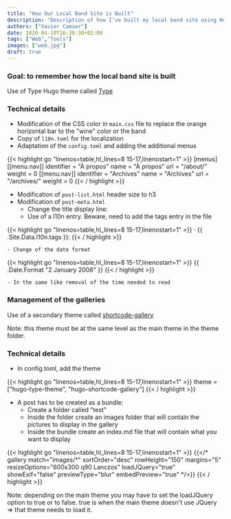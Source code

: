 ```yaml
---
title: "How Our Local Band Site is Built"
description: "Description of how I've built my local band site using Hugo"
authors: ["Xavier Camier"]
date: 2020-04-10T16:38:30+02:00
tags: ["Web","Tools"]
images: ["web.jpg"]
draft: true
---
```


### Goal: to remember how the local band site is built

Use of Type Hugo theme called [Type](https://themes.gohugo.io/type/)

### Technical details

- Modification of the CSS color in `main.css` file to replace the orange horizontal bar to the "wine" color or the band
- Copy of `l10n.toml` for the localization
- Adaptation of the `config.toml` and adding the additional menus

{{< highlight go "linenos=table,hl_lines=8 15-17,linenostart=1" >}}
[menus]
[[menu.nav]]
    identifier = "À propos"
    name = "À propos"
    url = "/about/"
    weight = 0
[[menu.nav]]
    identifier = "Archives"
    name = "Archives"
    url = "/archives/"
    weight = 0
{{< / highlight >}}

- Modification of `post-list.html` header size to h3 
- Modification of `post-meta.html`
    - Change the title display line:
    - Use of a l10n entry. Beware, need to add the tags entry in the file	
    
{{< highlight go "linenos=table,hl_lines=8 15-17,linenostart=1" >}}
&middot; {{ .Site.Data.l10n.tags }}:
{{< / highlight >}}
    
    - Change of the date format 

{{< highlight go "linenos=table,hl_lines=8 15-17,linenostart=1" >}}
{{ .Date.Format "2 January 2006" }} 
{{< / highlight >}}

    - In the same like removal of the time needed to read


### Management of the galleries

Use of a secondary theme called [shortcode-gallery](https://github.com/mfg92/hugo-shortcode-gallery/)

Note: this theme must be at the same level as the main theme in the theme folder.

### Technical details

- In config.toml, add the theme

{{< highlight go "linenos=table,hl_lines=8 15-17,linenostart=1" >}}
theme = ["hugo-type-theme", "hugo-shortcode-gallery"]
{{< / highlight >}}

- A post has to be created as a bundle: 
    - Create a folder called "test"
    - Inside the folder create an images folder that will contain the pictures to display in the gallery
    - Inside the bundle create an index.md file that will contain what you want to display

{{< highlight go "linenos=table,hl_lines=8 15-17,linenostart=1" >}}
{{</* gallery match="images/*" sortOrder="desc" rowHeight="150" margins="5" resizeOptions="600x300 q90 Lanczos" loadJQuery="true" showExif="false" previewType="blur" embedPreview="true" */>}}
{{< / highlight >}}

Note: depending on the main theme you may have to set the loadJQuery option to true or to false. true is when the main theme doesn't use JQuery => that theme needs to load it.
